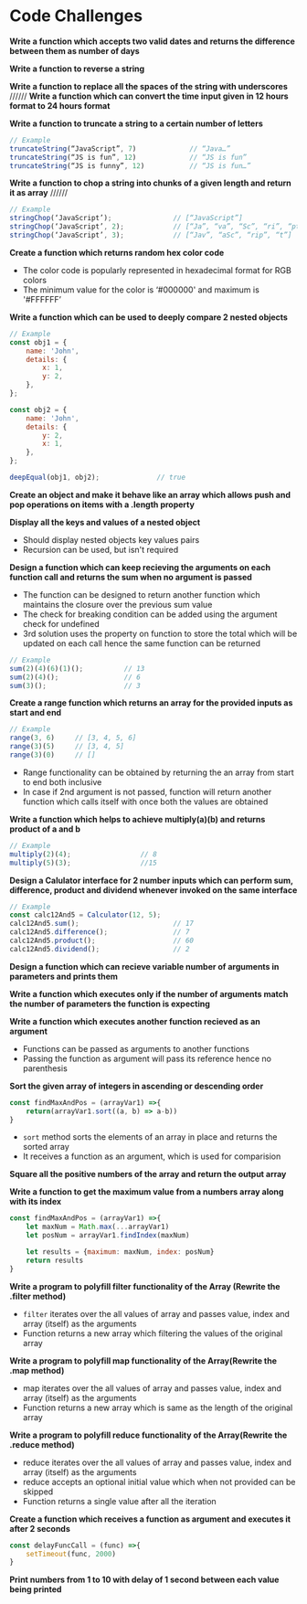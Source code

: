 # Code Challenges

**Write a function which accepts two valid dates and returns the difference between them as number of days**

**Write a function to reverse a string**

**Write a function to replace all the spaces of the string with underscores**
//////
**Write a function which can convert the time input given in 12 hours format to 24 hours format**

**Write a function to truncate a string to a certain number of letters**

```javascript
// Example
truncateString(“JavaScript”, 7)             // “Java…”
truncateString(“JS is fun”, 12)             // “JS is fun”
truncateString(“JS is funny”, 12)           // “JS is fun…”
```

**Write a function to chop a string into chunks of a given length and return it as array**
//////
```javascript
// Example
stringChop(‘JavaScript’);               // [“JavaScript”]
stringChop(‘JavaScript’, 2);            // [“Ja”, “va”, “Sc”, “ri”, “pt”]
stringChop(‘JavaScript’, 3);            // [“Jav”, “aSc”, “rip”, “t”]
````

**Create a function which returns random hex color code**
* The color code is popularly represented in hexadecimal format for RGB colors
* The minimum value for the color is ‘#000000' and maximum is '#FFFFFF’

**Write a function which can be used to deeply compare 2 nested objects**

```javascript
// Example
const obj1 = {
    name: 'John',
    details: {
        x: 1,
        y: 2,
    },
};

const obj2 = {
    name: 'John',
    details: {
        y: 2,
        x: 1,
    },
};

deepEqual(obj1, obj2);              // true
```

**Create an object and make it behave like an array which allows push and pop operations on items with a .length property**

**Display all the keys and values of a nested object**
* Should display nested objects key values pairs
* Recursion can be used, but isn't required

**Design a function which can keep recieving the arguments on each function call and returns the sum when no argument is passed**
* The function can be designed to return another function which maintains the closure over the previous sum value
* The check for breaking condition can be added using the argument check for undefined
* 3rd solution uses the property on function to store the total which will be updated on each call hence the same function can be returned

```javascript
// Example
sum(2)(4)(6)(1)();          // 13
sum(2)(4)();                // 6
sum(3)();                   // 3
```

**Create a range function which returns an array for the provided inputs as start and end**
```javascript
// Example
range(3, 6)     // [3, 4, 5, 6]
range(3)(5)     // [3, 4, 5]
range(3)(0)     // []
```
* Range functionality can be obtained by returning the an array from start to end both inclusive
* In case if 2nd argument is not passed, function will return another function which calls itself with once both the values are obtained

**Write a function which helps to achieve multiply(a)(b) and returns product of a and b**
```javascript
// Example
multiply(2)(4);                 // 8
multiply(5)(3);                 //15
```

**Design a Calulator interface for 2 number inputs which can perform sum, difference, product and dividend whenever invoked on the same interface**
```javascript
// Example
const calc12And5 = Calculator(12, 5);
calc12And5.sum();                       // 17
calc12And5.difference();                // 7
calc12And5.product();                   // 60
calc12And5.dividend();                  // 2
```

**Design a function which can recieve variable number of arguments in parameters and prints them**

**Write a function which executes only if the number of arguments match the number of parameters the function is expecting**

**Write a function which executes another function recieved as an argument**
* Functions can be passed as arguments to another functions
* Passing the function as argument will pass its reference hence no parenthesis

**Sort the given array of integers in ascending or descending order**
```javascript
const findMaxAndPos = (arrayVar1) =>{
    return(arrayVar1.sort((a, b) => a-b))
}
```

* `sort` method sorts the elements of an array in place and returns the sorted array
* It receives a function as an argument, which is used for comparision

**Square all the positive numbers of the array and return the output array**

**Write a function to get the maximum value from a numbers array along with its index**
```javascript
const findMaxAndPos = (arrayVar1) =>{
    let maxNum = Math.max(...arrayVar1)
    let posNum = arrayVar1.findIndex(maxNum)

    let results = {maximum: maxNum, index: posNum}
    return results
}
```

**Write a program to polyfill filter functionality of the Array (Rewrite the .filter method)**
* `filter` iterates over the all values of array and passes value, index and array (itself) as the arguments
* Function returns a new array which filtering the values of the original array

**Write a program to polyfill map functionality of the Array(Rewrite the .map method)**
* map iterates over the all values of array and passes value, index and array (itself) as the arguments
* Function returns a new array which is same as the length of the original array

**Write a program to polyfill reduce functionality of the Array(Rewrite the .reduce method)**
* reduce iterates over the all values of array and passes value, index and array (itself) as the arguments
* reduce accepts an optional initial value which when not provided can be skipped
* Function returns a single value after all the iteration

**Create a function which receives a function as argument and executes it after 2 seconds**
```javascript
const delayFuncCall = (func) =>{
    setTimeout(func, 2000)
}
```

**Print numbers from 1 to 10 with delay of 1 second between each value being printed**
